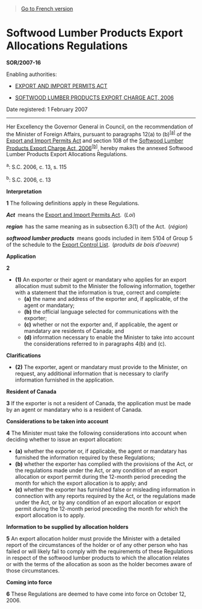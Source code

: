 > [Go to French version](/fr/Règlements/Décrets,%20ordonnances%20et%20règlements%20statutaires/2007/16.md)

# Softwood Lumber Products Export Allocations Regulations

**SOR/2007-16**

Enabling authorities: 
- [EXPORT AND IMPORT PERMITS ACT](/en/Acts/Revised%20Statutes%20of%20Canada/E/E-19.md)

- [SOFTWOOD LUMBER PRODUCTS EXPORT CHARGE ACT, 2006](/en/Acts/Statutes%20of%20Canada/2006/c.%2013.md)

Date registered: 1 February 2007

----------

Her Excellency the Governor General in Council, on the recommendation of the Minister of Foreign Affairs, pursuant to paragraphs 12(a) to (b)<sup><a href='#fn_609226-E_hq_1196'>[a]</a></sup> of the [Export and Import Permits Act](/en/Acts/Revised%20Statutes%20of%20Canada/E/E-19.md) and section 108 of the [Softwood Lumber Products Export Charge Act, 2006](/en/Acts/Statutes%20of%20Canada/2006/c.%2013.md)<sup><a href='#fn_609226-E_hq_1197'>[b]</a></sup>, hereby makes the annexed Softwood Lumber Products Export Allocations Regulations.

<a name='fn_609226-E_hq_1196'><sup>a</sup></a>: S.C. 2006, c. 13, s. 115<br />

<a name='fn_609226-E_hq_1197'><sup>b</sup></a>: S.C. 2006, c. 13<br />




**Interpretation**

**1** The following definitions apply in these Regulations.

***Act*** means the [Export and Import Permits Act](/en/Acts/Revised%20Statutes%20of%20Canada/E/E-19.md). (*Loi*)

***region*** has the same meaning as in subsection 6.3(1) of the Act. (*région*)

***softwood lumber products*** means goods included in item 5104 of Group 5 of the schedule to the [Export Control List](/en/Regulations/Statutory%20Orders%20and%20Regulations/89/202.md). (*produits de bois d’oeuvre*)




**Application**

**2** 

- **(1)** An exporter or their agent or mandatary who applies for an export allocation must submit to the Minister the following information, together with a statement that the information is true, correct and complete:
	- **(a)** the name and address of the exporter and, if applicable, of the agent or mandatary;
	- **(b)** the official language selected for communications with the exporter;
	- **(c)** whether or not the exporter and, if applicable, the agent or mandatary are residents of Canada; and
	- **(d)** information necessary to enable the Minister to take into account the considerations referred to in paragraphs 4(b) and (c).

**Clarifications**

- **(2)** The exporter, agent or mandatary must provide to the Minister, on request, any additional information that is necessary to clarify information furnished in the application.




**Resident of Canada**

**3** If the exporter is not a resident of Canada, the application must be made by an agent or mandatary who is a resident of Canada.




**Considerations to be taken into account**

**4** The Minister must take the following considerations into account when deciding whether to issue an export allocation:
- **(a)** whether the exporter or, if applicable, the agent or mandatary has furnished the information required by these Regulations;
- **(b)** whether the exporter has complied with the provisions of the Act, or the regulations made under the Act, or any condition of an export allocation or export permit during the 12-month period preceding the month for which the export allocation is to apply; and
- **(c)** whether the exporter has furnished false or misleading information in connection with any reports required by the Act, or the regulations made under the Act, or by any condition of an export allocation or export permit during the 12-month period preceding the month for which the export allocation is to apply.




**Information to be supplied by allocation holders**

**5** An export allocation holder must provide the Minister with a detailed report of the circumstances of the holder or of any other person who has failed or will likely fail to comply with the requirements of these Regulations in respect of the softwood lumber products to which the allocation relates or with the terms of the allocation as soon as the holder becomes aware of those circumstances.




**Coming into force**

**6** These Regulations are deemed to have come into force on October 12, 2006.


